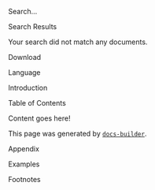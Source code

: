 <!-- Common strings -->

<!-- def:search_placeholder -->
Search…

<!-- def:search_results_title -->
Search Results

<!-- def:search_results_empty_message -->
Your search did not match any documents.

<!-- def:sidebar_download -->
Download

<!-- def:sidebar_language -->
Language

<!-- def:pdf_introduction -->
Introduction

<!-- def:pdf_table_of_contents -->
Table of Contents

<!-- def:content_placeholder -->
Content goes here!

<!-- def:github_project -->
This page was generated by [`docs-builder`](https://github.com/climateinteractive/docs-builder).



<!-- Titles for untranslated pages -->

<!-- def:appendix__title -->
Appendix



<!-- Common section headers -->

<!-- def:section_examples -->
Examples

<!-- def:section_footnotes -->
Footnotes
